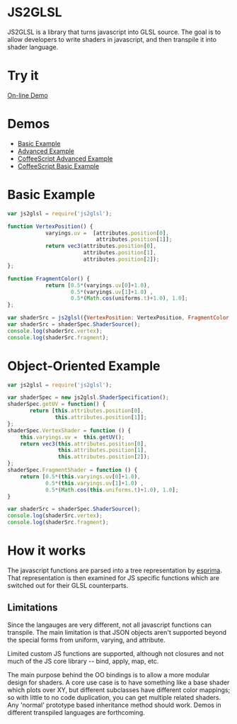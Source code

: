 JS2GLSL
=======

JS2GLSL is a library that turns javascript into GLSL source. The goal is to allow developers to write shaders in javascript, and then transpile it into shader language. 

# Try it 

[On-line Demo](http://jdavidberger.github.io/js2glsl-shadertoy/)

# Demos

- [Basic Example](http://jdavidberger.github.io/js2glsl-shadertoy/#2fcbd5717fecca625398)
- [Advanced Example](http://jdavidberger.github.io/js2glsl-shadertoy/#8ec0f81132238b7c4128)
- [CoffeeScript Advanced Example](http://jdavidberger.github.io/js2glsl-shadertoy/#cbcf1f2ba66c0f8e1857)
- [CoffeeScript Basic Example](http://jdavidberger.github.io/js2glsl-shadertoy/#9c88c6ec1f4f964d1e96)

# Basic Example
````javascript
var js2glsl = require('js2glsl'); 

function VertexPosition() {
            varyings.uv =  [attributes.position[0],
                            attributes.position[1]];
            return vec3(attributes.position[0],
                        attributes.position[1],
                        attributes.position[2]); 
};

function FragmentColor() {
            return [0.5*(varyings.uv[0]+1.0), 
                    0.5*(varyings.uv[1]+1.0) , 
                    0.5*(Math.cos(uniforms.t)+1.0), 1.0]; 
};

var shaderSrc = js2glsl({VertexPosition: VertexPosition, FragmentColor: FragmentColor});
var shaderSrc = shaderSpec.ShaderSource();
console.log(shaderSrc.vertex);
console.log(shaderSrc.fragment);
````

# Object-Oriented Example
````javascript
var js2glsl = require('js2glsl'); 

var shaderSpec = new js2glsl.ShaderSpecification();
shaderSpec.getUV = function() {
       return [this.attributes.position[0],
               this.attributes.position[1]];
};
shaderSpec.VertexShader = function () {
    this.varyings.uv =  this.getUV();
    return vec3(this.attributes.position[0],
                this.attributes.position[1],
                this.attributes.position[2]); 
};
shaderSpec.FragmentShader = function () {
    return [0.5*(this.varyings.uv[0]+1.0), 
            0.5*(this.varyings.uv[1]+1.0) , 
            0.5*(Math.cos(this.uniforms.t)+1.0), 1.0]; 
}

var shaderSrc = shaderSpec.ShaderSource();
console.log(shaderSrc.vertex);
console.log(shaderSrc.fragment);
````

# How it works

The javascript functions are parsed into a tree representation by [esprima](http://esprima.org/). That representation is then examined for JS specific functions which are switched out for their GLSL counterparts. 

## Limitations

Since the langauges are very different, not all javascript functions can transpile. The main limitation is that JSON objects aren't supported beyond the special forms from uniform, varying, and attribute. 

Limited custom JS functions are supported, although not closures and not much of the JS core library -- bind, apply, map, etc. 

The main purpose behind the OO bindings is to allow a more modular design for shaders. A core use case is to have something like a base shader which plots over XY, but different subclasses have different color mappings; so with little to no code duplication, you can get multiple related shaders. Any 'normal' prototype based inheritance method should work. Demos in different transpiled languages are forthcoming. 


